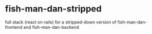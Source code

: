 # fish-man-dan-stripped
full stack (react on rails) for a stripped-down version of fish-man-dan-frontend and  fish-man-dan-backend
